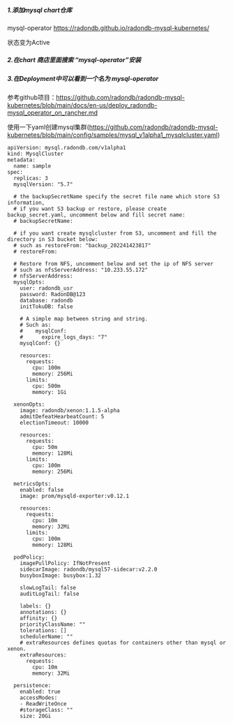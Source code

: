 ##### 1.添加mysql chart仓库

mysql-operator https://radondb.github.io/radondb-mysql-kubernetes/ 

状态变为Active

##### 2.在chart 商店里面搜索 “mysql-operator”安装

##### 3.在Deployment中可以看到一个名为 mysql-operator

参考github项目：https://github.com/radondb/radondb-mysql-kubernetes/blob/main/docs/en-us/deploy_radondb-mysql_operator_on_rancher.md

使用一下yaml创建mysql集群(https://github.com/radondb/radondb-mysql-kubernetes/blob/main/config/samples/mysql_v1alpha1_mysqlcluster.yaml)

```shell
apiVersion: mysql.radondb.com/v1alpha1
kind: MysqlCluster
metadata:
  name: sample
spec:
  replicas: 3
  mysqlVersion: "5.7"
  
  # the backupSecretName specify the secret file name which store S3 information,
  # if you want S3 backup or restore, please create backup_secret.yaml, uncomment below and fill secret name:
  # backupSecretName: 
  
  # if you want create mysqlcluster from S3, uncomment and fill the directory in S3 bucket below:
  # such as restoreFrom: "backup_202241423817"
  # restoreFrom: 
  
  # Restore from NFS, uncomment below and set the ip of NFS server
  # such as nfsServerAddress: "10.233.55.172"
  # nfsServerAddress: 
  mysqlOpts:
    user: radondb_usr
    password: RadonDB@123
    database: radondb
    initTokuDB: false

    # A simple map between string and string.
    # Such as:
    #    mysqlConf:
    #      expire_logs_days: "7"
    mysqlConf: {}

    resources:
      requests:
        cpu: 100m
        memory: 256Mi
      limits:
        cpu: 500m
        memory: 1Gi

  xenonOpts:
    image: radondb/xenon:1.1.5-alpha
    admitDefeatHearbeatCount: 5
    electionTimeout: 10000

    resources:
      requests:
        cpu: 50m
        memory: 128Mi
      limits:
        cpu: 100m
        memory: 256Mi

  metricsOpts:
    enabled: false
    image: prom/mysqld-exporter:v0.12.1

    resources:
      requests:
        cpu: 10m
        memory: 32Mi
      limits:
        cpu: 100m
        memory: 128Mi

  podPolicy:
    imagePullPolicy: IfNotPresent
    sidecarImage: radondb/mysql57-sidecar:v2.2.0
    busyboxImage: busybox:1.32

    slowLogTail: false
    auditLogTail: false

    labels: {}
    annotations: {}
    affinity: {}
    priorityClassName: ""
    tolerations: []
    schedulerName: ""
    # extraResources defines quotas for containers other than mysql or xenon.
    extraResources:
      requests:
        cpu: 10m
        memory: 32Mi

  persistence:
    enabled: true
    accessModes:
    - ReadWriteOnce
    #storageClass: ""
    size: 20Gi
```



